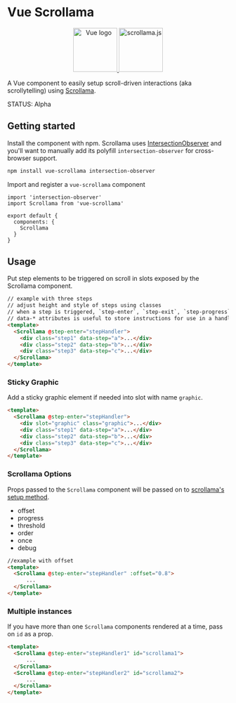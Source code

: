 # Vue Scrollama

<p align="center">
    <a href="https://vuejs.org" target="_blank" rel="noopener noreferrer">
        <img height="100" src="https://vuejs.org/images/logo.png" alt="Vue logo">
    </a>
    <a href="https://github.com/russellgoldenberg/scrollama" target="_blank" rel="noopener noreferrer">
        <img height="100" src="https://russellgoldenberg.github.io/scrollama/logo.png" alt="scrollama.js"/>
    </a>
</p>

A Vue component to easily setup scroll-driven interactions (aka scrollytelling) using [Scrollama](https://github.com/russellgoldenberg/scrollama).

STATUS: Alpha

## Getting started

Install the component with npm. Scrollama uses [IntersectionObserver](https://developer.mozilla.org/en-US/docs/Web/API/Intersection_Observer_API) and you'll want to manually add its polyfill `intersection-observer` for cross-browser support.

```sh
npm install vue-scrollama intersection-observer
```

Import and register a `vue-scrollama` component

```es6
import 'intersection-observer'
import Scrollama from 'vue-scrollama'

export default {
  components: {
    Scrollama
  }
}
```

## Usage

Put step elements to be triggered on scroll in slots exposed by the Scrollama component.

```html
// example with three steps
// adjust height and style of steps using classes
// when a step is triggered, `step-enter`, `step-exit`, `step-progress` events are emitted when triggered, which can be handled as desired
// data-* attributes is useful to store instructions for use in a handler like 'stepHandler' in this example
<template>
  <Scrollama @step-enter="stepHandler">
    <div class="step1" data-step="a">...</div>
    <div class="step2" data-step="b">...</div>
    <div class="step3" data-step="c">...</div>
  </Scrollama>
</template>
```

### Sticky Graphic
Add a sticky graphic element if needed into slot with name `graphic`.
```html
<template>
  <Scrollama @step-enter="stepHandler">
    <div slot="graphic" class="graphic">...</div> 
    <div class="step1" data-step="a">...</div>
    <div class="step2" data-step="b">...</div>
    <div class="step3" data-step="c">...</div>
  </Scrollama>
</template>
```

### Scrollama Options

Props passed to the `Scrollama` component will be passed on to [scrollama's setup method](https://github.com/russellgoldenberg/scrollama/blob/master/README.md#api).

* offset
* progress
* threshold
* order
* once
* debug

```html
//example with offset
<template>
  <Scrollama @step-enter="stepHandler" :offset="0.8">
      ...
  </Scrollama>
</template>
```


### Multiple instances

If you have more than one `Scrollama` components rendered at a time, pass on `id` as a prop.

```html
<template>
  <Scrollama @step-enter="stepHandler1" id="scrollama1">
      ...
  </Scrollama>
  <Scrollama @step-enter="stepHandler2" id="scrollama2">
      ...
  </Scrollama>
</template>
```
